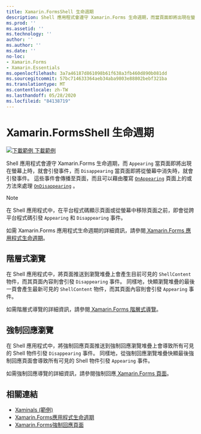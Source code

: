 ```yaml
---
title: Xamarin.FormsShell 生命週期
description: Shell 應用程式會遵守 Xamarin.Forms 生命週期，而當頁面即將出現在螢幕上時，就會引發顯示事件，而當頁面即將從螢幕中消失時，就會引發事件消失。
ms.prod: ''
ms.assetid: ''
ms.technology: ''
author: ''
ms.author: ''
ms.date: ''
no-loc:
- Xamarin.Forms
- Xamarin.Essentials
ms.openlocfilehash: 3a7a46187d861098b61f638a3fb460d890b081dd
ms.sourcegitcommit: 57bc714633364aeb34aba9803e88802bebf321ba
ms.translationtype: MT
ms.contentlocale: zh-TW
ms.lasthandoff: 05/28/2020
ms.locfileid: "84138719"
---
```

# <a name="xamarinforms-shell-lifecycle"></a>Xamarin.FormsShell 生命週期

[![下載範例 ](~/media/shared/download.png) 下載範例](https://docs.microsoft.com/samples/xamarin/xamarin-forms-samples/userinterface-xaminals/)

Shell 應用程式會遵守 Xamarin.Forms 生命週期，而 `Appearing` 當頁面即將出現在螢幕上時，就會引發事件，而 `Disappearing` 當頁面即將從螢幕中消失時，就會引發事件。 這些事件會傳播至頁面，而且可以藉由覆寫 [`OnAppearing`](xref:Xamarin.Forms.Page.OnAppearing) 頁面上的或方法來處理 [`OnDisappearing`](xref:Xamarin.Forms.Page.OnDisappearing) 。

> [!NOTE]
> 在 Shell 應用程式中，在平台程式碼顯示頁面或從螢幕中移除頁面之前，即會從跨平台程式碼引發 `Appearing` 和 `Disappearing` 事件。

如需 Xamarin.Forms 應用程式生命週期的詳細資訊，請參閱[ Xamarin.Forms 應用程式生命週期](~/xamarin-forms/app-fundamentals/app-lifecycle.md)。

## <a name="hierarchical-navigation"></a>階層式瀏覽

在 Shell 應用程式中，將頁面推送到瀏覽堆疊上會產生目前可見的 `ShellContent` 物件，而其頁面內容則會引發 `Disappearing` 事件。 同樣地，快顯瀏覽堆疊的最後一頁會產生最新可見的 `ShellContent` 物件，而其頁面內容則會引發 `Appearing` 事件。

如需階層式導覽的詳細資訊，請參閱[ Xamarin.Forms 階層式導覽](~/xamarin-forms/app-fundamentals/navigation/hierarchical.md)。

## <a name="modal-navigation"></a>強制回應瀏覽

在 Shell 應用程式中，將強制回應頁面推送到強制回應瀏覽堆疊上會導致所有可見的 Shell 物件引發 `Disappearing` 事件。 同樣地，從強制回應瀏覽堆疊快顯最後強制回應頁面會導致所有可見的 Shell 物件引發 `Appearing` 事件。

如需強制回應導覽的詳細資訊，請參閱強制回應[ Xamarin.Forms 頁面](~/xamarin-forms/app-fundamentals/navigation/modal.md)。

## <a name="related-links"></a>相關連結

- [Xaminals (範例)](https://docs.microsoft.com/samples/xamarin/xamarin-forms-samples/userinterface-xaminals/)
- [Xamarin.Forms應用程式生命週期](~/xamarin-forms/app-fundamentals/app-lifecycle.md)
- [Xamarin.Forms強制回應頁面](~/xamarin-forms/app-fundamentals/navigation/modal.md)
